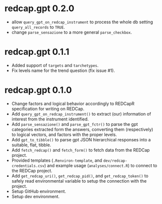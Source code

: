 # redcap.gpt 0.2.0

* allow `query_gpt_on_redcap_instrument` to process the whole db setting `query_all_records` to `TRUE`.
* change `parse_sensazione` to a more general `parse_checkbox`.

# redcap.gpt 0.1.1

* Added support of `targets` and `tarchetypes`.
* Fix levels name for the trend question (fix issue #1).

# redcap.gpt 0.1.0

* Change factors and logical behavior accordingly to REDCapR specification for writing on REDCap.
* Add `query_gpt_on_redcap_instrument()` to extract (our) information of interest from the instrument identified.
* Add `parse_sensazione()` and `parse_gpt_fctr()` to parse the gpt categories extracted form the answers, converting them (respectively) to logical vectors, and factors with the proper levels.
* Add `gpt_to_tibble()` to parse gpt JSON hierarchical responses into a suitable, flat, tibble.
* Add `fetch_redcap()` and `fetch_form()` to fetch data from the REDCap project.
* Provided templates (`.Renviron-template`, and `dev/redcap-credentials.csv`) and example usage (`analyses/connect.R`) to connect to the REDCap project.
* Add `get_redcap_uri()`, `get_redcap_pid()`, and `get_redcap_token()` to safely read environmental variable to setup the connection with the project.
* Setup GitHub environment.
* Setup dev environment.
